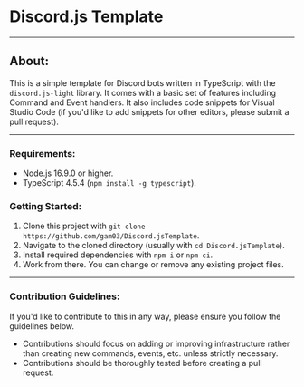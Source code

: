 # Discord.js Template
------------------------------------------------

## About:
This is a simple template for Discord bots written in TypeScript with the `discord.js-light` library. It comes with a basic set of features including Command and Event handlers. It also includes code snippets for Visual Studio Code (if you'd like to add snippets for other editors, please submit a pull request).

------------------------------------------------

### Requirements: 
- Node.js 16.9.0 or higher.
- TypeScript 4.5.4 (`npm install -g typescript`).

### Getting Started:
1. Clone this project with `git clone https://github.com/gam03/Discord.jsTemplate`.
2. Navigate to the cloned directory (usually with `cd Discord.jsTemplate`).
3. Install required dependencies with `npm i` or `npm ci`.
4. Work from there. You can change or remove any existing project files.

------------------------------------------------

### Contribution Guidelines:
If you'd like to contribute to this in any way, please ensure you follow the guidelines below.

- Contributions should focus on adding or improving infrastructure rather than creating new commands, events, etc. unless strictly necessary.
- Contributions should be thoroughly tested before creating a pull request.